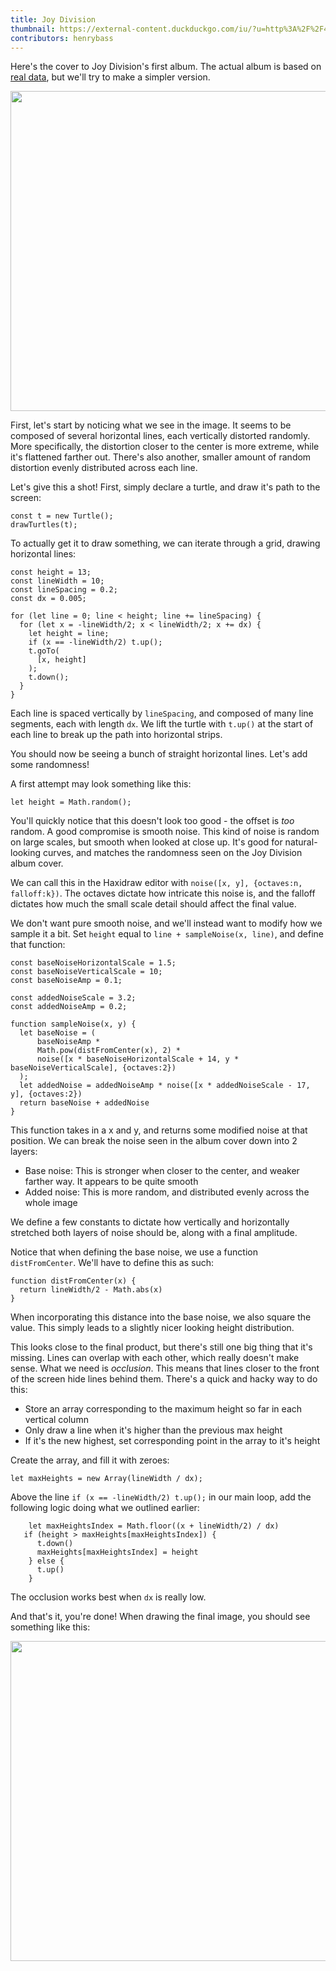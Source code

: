 ```yaml
---
title: Joy Division
thumbnail: https://external-content.duckduckgo.com/iu/?u=http%3A%2F%2F4.bp.blogspot.com%2F-PkgzZc0jsVE%2FUMqYzFOzNLI%2FAAAAAAAAA3A%2FbCOqig095Lk%2Fs1600%2Fjoy_division-unknown_pleasures.jpg&f=1&nofb=1&ipt=966d8be0c759bd539613c5eaa7b35acc898bd99a43d050df6c9df643367314dc&ipo=images
contributors: henrybass
---
```


Here's the cover to Joy Division's first album. The actual album is based on [real data](https://blogs.scientificamerican.com/sa-visual/pop-culture-pulsar-origin-story-of-joy-division-s-unknown-pleasures-album-cover-video/), but we'll try to make a simpler version.

<img src="https://external-content.duckduckgo.com/iu/?u=http%3A%2F%2F4.bp.blogspot.com%2F-PkgzZc0jsVE%2FUMqYzFOzNLI%2FAAAAAAAAA3A%2FbCOqig095Lk%2Fs1600%2Fjoy_division-unknown_pleasures.jpg&f=1&nofb=1&ipt=966d8be0c759bd539613c5eaa7b35acc898bd99a43d050df6c9df643367314dc&ipo=images" width="512"/>

First, let's start by noticing what we see in the image. It seems to be composed of several horizontal lines, each vertically distorted randomly. More specifically, the distortion closer to the center is more extreme, while it's flattened farther out. There's also another, smaller amount of random distortion evenly distributed across each line.

Let's give this a shot! First, simply declare a turtle, and draw it's path to the screen:

```
const t = new Turtle();
drawTurtles(t);
```

To actually get it to draw something, we can iterate through a grid, drawing horizontal lines:

```
const height = 13;
const lineWidth = 10;
const lineSpacing = 0.2;
const dx = 0.005;

for (let line = 0; line < height; line += lineSpacing) {
  for (let x = -lineWidth/2; x < lineWidth/2; x += dx) {
    let height = line;
    if (x == -lineWidth/2) t.up();
    t.goTo(
      [x, height]
    );
    t.down();
  }
}
```

Each line is spaced vertically by `lineSpacing`, and composed of many line segments, each with length `dx`. We lift the turtle with `t.up()` at the start of each line to break up the path into horizontal strips.

You should now be seeing a bunch of straight horizontal lines. Let's add some randomness!

A first attempt may look something like this:

```
let height = Math.random();
```

You'll quickly notice that this doesn't look too good - the offset is _too_ random. A good compromise is smooth noise. This kind of noise is random on large scales, but smooth when looked at close up. It's good for natural-looking curves, and matches the randomness seen on the Joy Division album cover.

We can call this in the Haxidraw editor with `noise([x, y], {octaves:n, falloff:k})`. The octaves dictate how intricate this noise is, and the falloff dictates how much the small scale detail should affect the final value.

We don't want pure smooth noise, and we'll instead want to modify how we sample it a bit. Set `height` equal to `line + sampleNoise(x, line)`, and define that function:

```
const baseNoiseHorizontalScale = 1.5;
const baseNoiseVerticalScale = 10;
const baseNoiseAmp = 0.1;

const addedNoiseScale = 3.2;
const addedNoiseAmp = 0.2;

function sampleNoise(x, y) {
  let baseNoise = (
	  baseNoiseAmp *
	  Math.pow(distFromCenter(x), 2) *
	  noise([x * baseNoiseHorizontalScale + 14, y * baseNoiseVerticalScale], {octaves:2})
  );
  let addedNoise = addedNoiseAmp * noise([x * addedNoiseScale - 17, y], {octaves:2})
  return baseNoise + addedNoise
}
```

This function takes in a x and y, and returns some modified noise at that position. We can break the noise seen in the album cover down into 2 layers:

- Base noise: This is stronger when closer to the center, and weaker farther way. It appears to be quite smooth
- Added noise: This is more random, and distributed evenly across the whole image

We define a few constants to dictate how vertically and horizontally stretched both layers of noise should be, along with a final amplitude.

Notice that when defining the base noise, we use a function `distFromCenter`. We'll have to define this as such:

```
function distFromCenter(x) {
  return lineWidth/2 - Math.abs(x)
}
```

When incorporating this distance into the base noise, we also square the value. This simply leads to a slightly nicer looking height distribution.

This looks close to the final product, but there's still one big thing that it's missing. Lines can overlap with each other, which really doesn't make sense. What we need is _occlusion_. This means that lines closer to the front of the screen hide lines behind them. There's a quick and hacky way to do this:

- Store an array corresponding to the maximum height so far in each vertical column
- Only draw a line when it's higher than the previous max height
- If it's the new highest, set corresponding point in the array to it's height

Create the array, and fill it with zeroes:

```
let maxHeights = new Array(lineWidth / dx);
```

Above the line `if (x == -lineWidth/2) t.up();` in our main loop, add the following logic doing what we outlined earlier:

```
    let maxHeightsIndex = Math.floor((x + lineWidth/2) / dx)
   if (height > maxHeights[maxHeightsIndex]) {
      t.down()
      maxHeights[maxHeightsIndex] = height
    } else {
      t.up()
    }
```

The occlusion works best when `dx` is really low.

And that's it, you're done! When drawing the final image, you should see something like this:

<img src="https://cloud-osfrnfrf2-hack-club-bot.vercel.app/0image.png" width="512"/>
